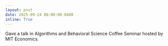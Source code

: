 ```yaml
---
layout: post
date: 2025-09-24 00:00:00-0400
inline: True
---
```


Gave a talk in Algorithms and Behavioral Science Coffee Seminar hosted by MIT Economics.